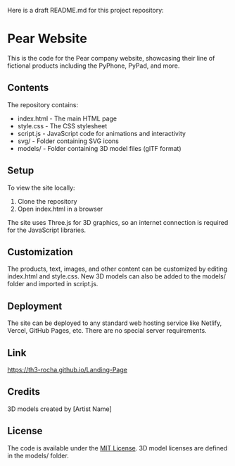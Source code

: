 Here is a draft README.md for this project repository:

# Pear Website

This is the code for the Pear company website, showcasing their line of fictional products including the PyPhone, PyPad, and more. 

## Contents

The repository contains:

- index.html - The main HTML page
- style.css - The CSS stylesheet
- script.js - JavaScript code for animations and interactivity
- svg/ - Folder containing SVG icons
- models/ - Folder containing 3D model files (glTF format)

## Setup

To view the site locally:

1. Clone the repository
2. Open index.html in a browser

The site uses Three.js for 3D graphics, so an internet connection is required for the JavaScript libraries.

## Customization

The products, text, images, and other content can be customized by editing index.html and style.css. New 3D models can also be added to the models/ folder and imported in script.js.

## Deployment 

The site can be deployed to any standard web hosting service like Netlify, Vercel, GitHub Pages, etc. There are no special server requirements.

## Link

https://th3-rocha.github.io/Landing-Page

## Credits

3D models created by [Artist Name] 

## License

The code is available under the [MIT License](LICENSE). 3D model licenses are defined in the models/ folder.

